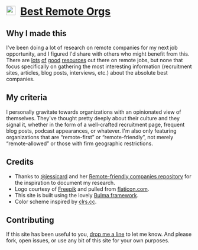 # [<img src="https://edelstone.github.io/best-remote-orgs/images/touch.png" width="25px" />](http://bestremote.work) &nbsp;[Best Remote Orgs](http://bestremote.work)

## Why I made this

I've been doing a lot of research on remote companies for my next job opportunity, and I figured I'd share with others who might benefit from this. There are [lots](https://github.com/lukasz-madon/awesome-remote-job/blob/master/README.md) [of](https://weworkremotely.com/) [good](https://github.com/jessicard/remote-jobs/blob/master/README.md) [resources](https://remotebase.io/) out there on remote jobs, but none that focus specifically on gathering the most interesting information (recruitment sites, articles, blog posts, interviews, etc.) about the absolute best companies.

## My criteria

I personally gravitate towards organizations with an opinionated view of themselves. They've thought pretty deeply about their culture and they signal it, whether in the form of a well-crafted recruitment page, frequent blog posts, podcast appearances, or whatever. I'm also only featuring organizations that are “remote-first” or “remote-friendly”, not merely “remote-allowed” or those with firm geographic restrictions.

## Credits

* Thanks to [@jessicard](https://twitter.com/jessicard) and her [Remote-friendly companies repository](https://github.com/jessicard/remote-jobs) for the inspiration to document my research.
* Logo courtesy of [Freepik](http://www.freepik.com/) and pulled from [flaticon.com](http://www.flaticon.com/).
* This site is built using the lovely [Bulma framework](http://bulma.io/).
* Color scheme inspired by [clrs.cc](http://clrs.cc/).

## Contributing

If this site has been useful to you, [drop me a line](http://michaeledelstone.com/contact) to let me know. And please fork, open issues, or use any bit of this site for your own purposes.